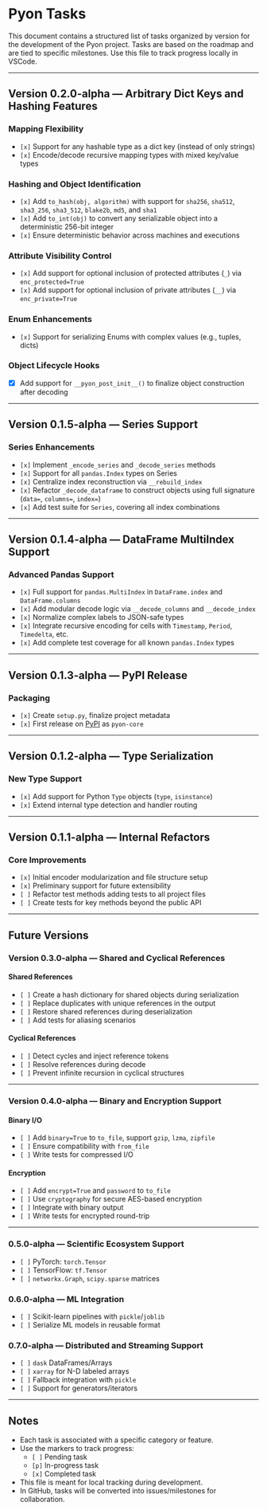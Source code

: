 # Pyon Tasks

This document contains a structured list of tasks organized by version for the development of the Pyon project. Tasks are based on the roadmap and are tied to specific milestones. Use this file to track progress locally in VSCode.

---

## Version 0.2.0-alpha — Arbitrary Dict Keys and Hashing Features

### Mapping Flexibility
- `[x]` Support for any hashable type as a dict key (instead of only strings)
- `[x]` Encode/decode recursive mapping types with mixed key/value types

### Hashing and Object Identification
- `[x]` Add `to_hash(obj, algorithm)` with support for `sha256`, `sha512`, `sha3_256`, `sha3_512`, `blake2b`, `md5`, and `sha1`
- `[x]` Add `to_int(obj)` to convert any serializable object into a deterministic 256-bit integer
- `[x]` Ensure deterministic behavior across machines and executions

### Attribute Visibility Control
- `[x]` Add support for optional inclusion of protected attributes (`_`) via `enc_protected=True`
- `[x]` Add support for optional inclusion of private attributes (`__`) via `enc_private=True`

### Enum Enhancements
- `[x]` Support for serializing Enums with complex values (e.g., tuples, dicts)

### Object Lifecycle Hooks
- [x] Add support for `__pyon_post_init__()` to finalize object construction after decoding

---

## Version 0.1.5-alpha — Series Support

### Series Enhancements
- `[x]` Implement `_encode_series` and `_decode_series` methods
- `[x]` Support for all `pandas.Index` types on Series
- `[x]` Centralize index reconstruction via `__rebuild_index`
- `[x]` Refactor `_decode_dataframe` to construct objects using full signature (`data=`, `columns=`, `index=`)
- `[x]` Add test suite for `Series`, covering all index combinations

---

## Version 0.1.4-alpha — DataFrame MultiIndex Support

### Advanced Pandas Support
- `[x]` Full support for `pandas.MultiIndex` in `DataFrame.index` and `DataFrame.columns`
- `[x]` Add modular decode logic via `__decode_columns` and `__decode_index`
- `[x]` Normalize complex labels to JSON-safe types
- `[x]` Integrate recursive encoding for cells with `Timestamp`, `Period`, `Timedelta`, etc.
- `[x]` Add complete test coverage for all known `pandas.Index` types

---

## Version 0.1.3-alpha — PyPI Release

### Packaging
- `[x]` Create `setup.py`, finalize project metadata
- `[x]` First release on [PyPI](https://pypi.org/project/pyon-core/) as `pyon-core`

---

## Version 0.1.2-alpha — Type Serialization

### New Type Support
- `[x]` Add support for Python `Type` objects (`type`, `isinstance`)
- `[x]` Extend internal type detection and handler routing

---

## Version 0.1.1-alpha — Internal Refactors

### Core Improvements
- `[x]` Initial encoder modularization and file structure setup
- `[x]` Preliminary support for future extensibility
- `[ ]` Refactor test methods adding tests to all project files
- `[ ]` Create tests for key methods beyond the public API

---

## Future Versions

### Version 0.3.0-alpha — Shared and Cyclical References

#### Shared References
- `[ ]` Create a hash dictionary for shared objects during serialization
- `[ ]` Replace duplicates with unique references in the output
- `[ ]` Restore shared references during deserialization
- `[ ]` Add tests for aliasing scenarios

#### Cyclical References
- `[ ]` Detect cycles and inject reference tokens
- `[ ]` Resolve references during decode
- `[ ]` Prevent infinite recursion in cyclical structures

---

### Version 0.4.0-alpha — Binary and Encryption Support

#### Binary I/O
- `[ ]` Add `binary=True` to `to_file`, support `gzip`, `lzma`, `zipfile`
- `[ ]` Ensure compatibility with `from_file`
- `[ ]` Write tests for compressed I/O

#### Encryption
- `[ ]` Add `encrypt=True` and `password` to `to_file`
- `[ ]` Use `cryptography` for secure AES-based encryption
- `[ ]` Integrate with binary output
- `[ ]` Write tests for encrypted round-trip

---

### 0.5.0-alpha — Scientific Ecosystem Support
- `[ ]` PyTorch: `torch.Tensor`
- `[ ]` TensorFlow: `tf.Tensor`
- `[ ]` `networkx.Graph`, `scipy.sparse` matrices

### 0.6.0-alpha — ML Integration
- `[ ]` Scikit-learn pipelines with `pickle`/`joblib`
- `[ ]` Serialize ML models in reusable format

### 0.7.0-alpha — Distributed and Streaming Support
- `[ ]` `dask` DataFrames/Arrays
- `[ ]` `xarray` for N-D labeled arrays
- `[ ]` Fallback integration with `pickle`
- `[ ]` Support for generators/iterators

---

## Notes

- Each task is associated with a specific category or feature.
- Use the markers to track progress:
  - `[ ]` Pending task
  - `[p]` In-progress task
  - `[x]` Completed task
- This file is meant for local tracking during development.
- In GitHub, tasks will be converted into issues/milestones for collaboration.
